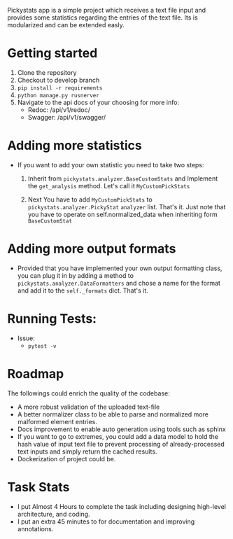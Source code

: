 Pickystats app is a simple project which receives a text file input and provides
some statistics regarding the entries of the text file. Its is modularized and can
be extended easly. 

# Getting started
1. Clone the repository
2. Checkout to develop branch
3. `pip install -r requirements`
4. `python manage.py rusnerver`
5. Navigate to the api docs of your choosing for more info:
    - Redoc: /api/v1/redoc/
    - Swagger: /api/v1/swagger/
    
# Adding more statistics
- If you want to add your own statistic you need to take two steps:
    1. Inherit from `pickystats.analyzer.BaseCustomStats` and Implement the
    `get_analysis` method. Let's call it `MyCustomPickStats`
       
    2. Next You have to add `MyCustomPickStats` to `pickystats.analyzer.PickyStat` `analyzer` list.
    That's it. Just note that you have to operate on self.normalized_data when inheriting form `BaseCustomStat`
       
# Adding more output formats
- Provided that you have implemented your own output formatting class, you can plug it in by
adding a method to `pickystats.analyzer.DataFormatters` and chose a name for the format and add 
  it to the `self._formats` dict. That's it. 
    
# Running Tests:
- Issue: 
    - `pytest -v`
    
# Roadmap 
The followings could enrich the quality of the codebase:
- A more robust validation of the uploaded text-file
- A better normalizer class to be able to parse and normalized more malformed element entries.
- Docs improvement to enable auto generation using tools such as sphinx
- If you want to go to extremes, you could add a data model to hold the hash value of input
text file to prevent processing of already-processed text inputs and simply return the cached results.
- Dockerization of project could be.

# Task Stats
- I put Almost 4 Hours to complete the task including designing high-level architecture, and coding.
- I put an extra 45 minutes to for documentation and improving annotations.